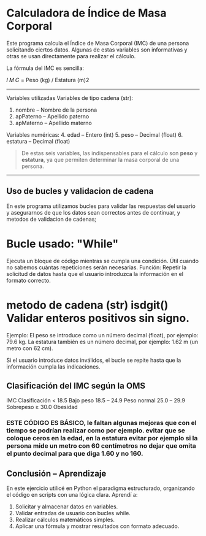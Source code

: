 # Calculadora de Índice de Masa Corporal
Este programa calcula el Índice de Masa Corporal (IMC) de una persona solicitando ciertos datos. Algunas de estas variables son informativas y otras se usan directamente para realizar el cálculo.

La fórmula del IMC es sencilla:

𝐼 𝑀 𝐶 =  Peso (kg) / Estatura (m)2

---

Variables utilizadas
Variables de tipo cadena (str):
1. nombre – Nombre de la persona
2. apPaterno – Apellido paterno
3. apMaterno – Apellido materno

Variables numéricas:
4. edad – Entero (int)
5. peso – Decimal (float)
6. estatura – Decimal (float)

> De estas seis variables, las indispensables para el cálculo son **peso** y **estatura**, ya que permiten determinar la masa corporal de una persona.

---

## Uso de bucles y validacion de cadena
En este programa utilizamos bucles para validar las respuestas del usuario y asegurarnos de que los datos sean correctos antes de continuar, y metodos de validacion de cadenas;


# Bucle usado: "While"
Ejecuta un bloque de código mientras se cumpla una condición. Útil cuando no sabemos cuántas repeticiones serán necesarias.
Función: Repetir la solicitud de datos hasta que el usuario introduzca la información en el formato correcto.

# metodo de cadena (str) isdgit() Validar enteros positivos sin signo.

Ejemplo:
El peso se introduce como un número decimal (float), por ejemplo: 79.6 kg.
La estatura también es un número decimal, por ejemplo: 1.62 m (un metro con 62 cm).

Si el usuario introduce datos inválidos, el bucle se repite hasta que la información cumpla las indicaciones.

## Clasificación del IMC según la OMS
IMC	Clasificación
< 18.5	Bajo peso
18.5 – 24.9	Peso normal
25.0 – 29.9	Sobrepeso
≥ 30.0	Obesidad

### ESTE CÓDIGO ES BÁSICO, le faltan algunas mejoras que con el tiempo se podrían realizar como por ejemplo. evitar que se coloque ceros en la edad, en la estatura evitar por ejemplo si la persona mide un metro con 60 centímetros no dejar que omita el punto decimal para que diga 1.60 y no 160.

## Conclusión – Aprendizaje
En este ejercicio utilicé en Python el paradigma estructurado, organizando el código en scripts con una lógica clara. Aprendí a:

1. Solicitar y almacenar datos en variables.
2. Validar entradas de usuario con bucles while.
3. Realizar cálculos matemáticos simples.
4. Aplicar una fórmula y mostrar resultados con formato adecuado.


